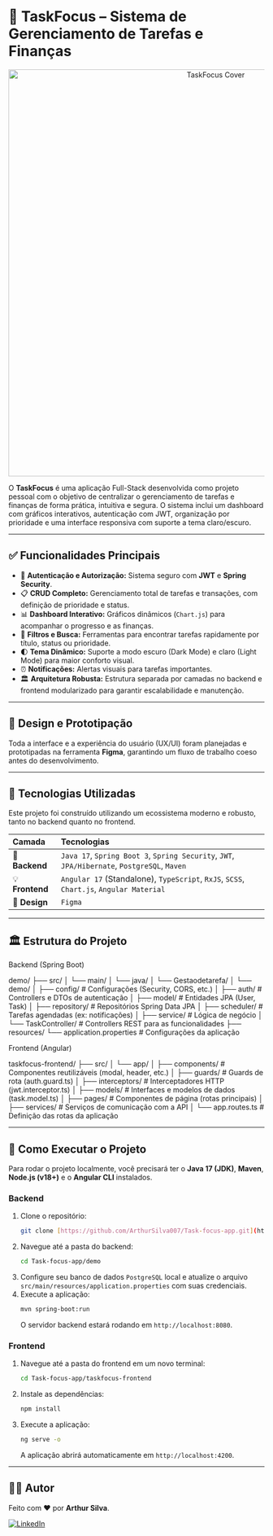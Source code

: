 # 📌 TaskFocus – Sistema de Gerenciamento de Tarefas e Finanças

<p align="center">
  <img src="https://user-images.githubusercontent.com/109287314/235314122-0941508f-287a-426c-85a6-06121f0e21a8.png" alt="TaskFocus Cover" width="800">
</p>

O **TaskFocus** é uma aplicação Full-Stack desenvolvida como projeto pessoal com o objetivo de centralizar o gerenciamento de tarefas e finanças de forma prática, intuitiva e segura. O sistema inclui um dashboard com gráficos interativos, autenticação com JWT, organização por prioridade e uma interface responsiva com suporte a tema claro/escuro.

---

## ✅ Funcionalidades Principais

- 🔐 **Autenticação e Autorização:** Sistema seguro com **JWT** e **Spring Security**.
- 📋 **CRUD Completo:** Gerenciamento total de tarefas e transações, com definição de prioridade e status.
- 📊 **Dashboard Interativo:** Gráficos dinâmicos (`Chart.js`) para acompanhar o progresso e as finanças.
- 🔎 **Filtros e Busca:** Ferramentas para encontrar tarefas rapidamente por título, status ou prioridade.
- 🌓 **Tema Dinâmico:** Suporte a modo escuro (Dark Mode) e claro (Light Mode) para maior conforto visual.
- ⏰ **Notificações:** Alertas visuais para tarefas importantes.
- 🏛️ **Arquitetura Robusta:** Estrutura separada por camadas no backend e frontend modularizado para garantir escalabilidade e manutenção.

---

## 🎨 Design e Prototipação

Toda a interface e a experiência do usuário (UX/UI) foram planejadas e prototipadas na ferramenta **Figma**, garantindo um fluxo de trabalho coeso antes do desenvolvimento.

---

## 🧰 Tecnologias Utilizadas

Este projeto foi construído utilizando um ecossistema moderno e robusto, tanto no backend quanto no frontend.

| Camada    | Tecnologias                                                              |
| :-------- | :----------------------------------------------------------------------- |
| 🎯 **Backend** | `Java 17`, `Spring Boot 3`, `Spring Security`, `JWT`, `JPA/Hibernate`, `PostgreSQL`, `Maven` |
| 💡 **Frontend** | `Angular 17` (Standalone), `TypeScript`, `RxJS`, `SCSS`, `Chart.js`, `Angular Material` |
| 🎨 **Design** | `Figma`                                                                  |

---

## 🏛️ Estrutura do Projeto

Backend (Spring Boot)

demo/
├── src/
│   └── main/
│       └── java/
│           └── Gestaodetarefa/
│               └── demo/
│                   ├── config/        # Configurações (Security, CORS, etc.)
│                   ├── auth/          # Controllers e DTOs de autenticação
│                   ├── model/         # Entidades JPA (User, Task)
│                   ├── repository/    # Repositórios Spring Data JPA
│                   ├── scheduler/     # Tarefas agendadas (ex: notificações)
│                   ├── service/       # Lógica de negócio
│                   └── TaskController/ # Controllers REST para as funcionalidades
├── resources/
└── application.properties # Configurações da aplicação


Frontend (Angular)

taskfocus-frontend/
├── src/
│   └── app/
│       ├── components/    # Componentes reutilizáveis (modal, header, etc.)
│       ├── guards/        # Guards de rota (auth.guard.ts)
│       ├── interceptors/  # Interceptadores HTTP (jwt.interceptor.ts)
│       ├── models/        # Interfaces e modelos de dados (task.model.ts)
│       ├── pages/         # Componentes de página (rotas principais)
│       ├── services/      # Serviços de comunicação com a API
│       └── app.routes.ts  # Definição das rotas da aplicação

---

## 🚀 Como Executar o Projeto

Para rodar o projeto localmente, você precisará ter o **Java 17 (JDK)**, **Maven**, **Node.js (v18+)** e o **Angular CLI** instalados.

### **Backend**

1.  Clone o repositório:
    ```bash
    git clone [https://github.com/ArthurSilva007/Task-focus-app.git](https://github.com/ArthurSilva007/Task-focus-app.git)
    ```
2.  Navegue até a pasta do backend:
    ```bash
    cd Task-focus-app/demo
    ```
3.  Configure seu banco de dados `PostgreSQL` local e atualize o arquivo `src/main/resources/application.properties` com suas credenciais.
4.  Execute a aplicação:
    ```bash
    mvn spring-boot:run
    ```
    O servidor backend estará rodando em `http://localhost:8080`.

### **Frontend**

1.  Navegue até a pasta do frontend em um novo terminal:
    ```bash
    cd Task-focus-app/taskfocus-frontend
    ```
2.  Instale as dependências:
    ```bash
    npm install
    ```
3.  Execute a aplicação:
    ```bash
    ng serve -o
    ```
    A aplicação abrirá automaticamente em `http://localhost:4200`.

---

## 👨‍💻 Autor

Feito com ❤️ por **Arthur Silva**.

[![LinkedIn](https://img.shields.io/badge/LinkedIn-ArthurSilva-0077B5?style=for-the-badge&logo=linkedin)](https://www.linkedin.com/in/anderson-silva-15b340323/)
